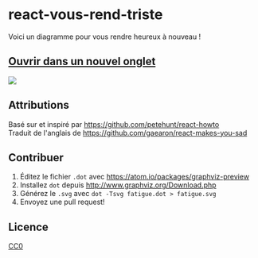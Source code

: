 # react-vous-rend-triste
Voici un diagramme pour vous rendre heureux à nouveau !

## <a href='https://cdn.rawgit.com/matteodelabre/react-vous-rend-triste/master/fatigue.svg' target='_blank'>Ouvrir dans un nouvel onglet</a>

<img src='https://cdn.rawgit.com/matteodelabre/react-vous-rend-triste/master/fatigue.svg'>

## Attributions

Basé sur et inspiré par https://github.com/petehunt/react-howto  
Traduit de l'anglais de https://github.com/gaearon/react-makes-you-sad

## Contribuer

1. Éditez le fichier `.dot` avec https://atom.io/packages/graphviz-preview
2. Installez `dot` depuis http://www.graphviz.org/Download.php
3. Générez le `.svg` avec `dot -Tsvg fatigue.dot > fatigue.svg`
4. Envoyez une pull request!

## Licence

[CC0](https://wiki.creativecommons.org/wiki/CC0)
